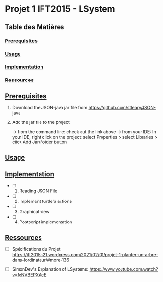 # Projet 1 IFT2015 - LSystem

## Table des Matières

### [Prerequisites](#prerequisites)
### [Usage](#usage)
### [Implementation](#implementation)
### [Ressources](#ressources)

## [Prerequisites](#prerequisites)

1. Download the JSON-java jar file from https://github.com/stleary/JSON-java
2. Add the jar file to the project 
   
   -> from the command line: check out the link above
   -> from your IDE: In your IDE, right click on the project:
	select Properties > select Libraries > click Add Jar/Folder button

## [Usage](#usage)

## [Implementation](#implementation)

- [ ] 1. Reading JSON File
- [ ] 2. Implement turtle's actions
- [ ] 3. Graphical view
- [ ] 4. Postscript implementation

## [Ressources](#ressources)


- [ ] Spécifications du Projet: https://ift2015h21.wordpress.com/2021/02/01/projet-1-planter-un-arbre-dans-lordinateur/#more-136  
- [ ] SimonDev's Explanation of LSystems: https://www.youtube.com/watch?v=feNVBEPXAcE

